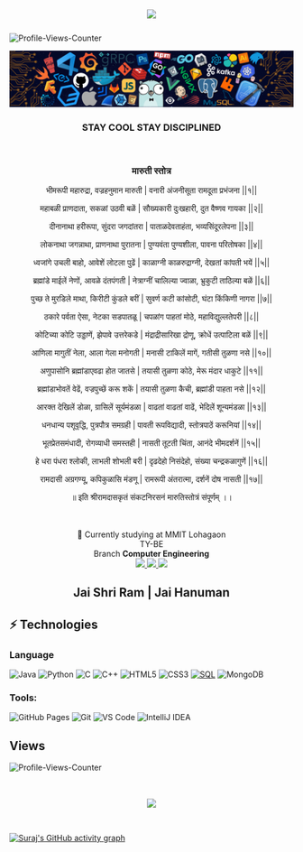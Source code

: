  <h1 align="center">
    <img src="https://readme-typing-svg.herokuapp.com/?font=Righteous&size=35&center=true&vCenter=true&width=500&height=70&duration=4000&lines=Jai+Siya+Ram!+🚩;+Jai+Hanuman!;" />
</h1>

<!--![Profile-Views-Conter](htps://komarev.com/ghpv/?usrae=9AIS=res-->
![Profile-Views-Counter](https://komarev.com/ghpvc/?username=Suraj1213-ux&label=PROFILE+VIEWS&style=flat-square&color=orange)

<div align="center">
  <img src="https://raw.githubusercontent.com/KevinPatel04/KevinPatel04/master/header.png" />
</div>
<h3 align="center">STAY COOL STAY DISCIPLINED</h3>
<br/>


<div align="center">



<h3>मारुती स्तोत्र</h3>

भीमरूपी महारुद्रा, वज्रहनुमान मारुती | 
वनारी अंजनीसूता रामदूता प्रभंजना ||१||

महाबळी प्राणदाता, सकळां उठवी बळें |
सौख्यकारी दुःखहारी, दुत वैष्णव गायका ||२||

दीनानाथा हरीरूपा, सुंदरा जगदांतरा |
पाताळदेवताहंता, भव्यसिंदूरलेपना ||३||

लोकनाथा जगन्नाथा, प्राणनाथा पुरातना |
पुण्यवंता पुण्यशीला, पावना परितोषका ||४||

ध्वजांगे उचली बाहो, आवेशें लोटला पुढें |
काळाग्नी काळरुद्राग्नी, देखतां कांपती भयें ||५||

ब्रह्मांडे माईलें नेणों, आवळे दंतपंगती |
नेत्राग्नीं चालिल्या ज्वाळा, भ्रुकुटी ताठिल्या बळें ||६||

पुच्छ ते मुरडिले माथा, किरीटी कुंडले बरीं |
सुवर्ण कटी कांसोटी, घंटा किंकिणी नागरा ||७||

ठकारे पर्वता ऐसा, नेटका सडपातळू |
चपळांग पाहतां मोठे, महाविद्युल्लतेपरी ||८||

कोटिच्या कोटि उड्डाणें, झेपावे उत्तरेकडे |
मंद्राद्रीसारिखा द्रोणू, क्रोधें उत्पाटिला बळें ||९||

आणिला मागुतीं नेला, आला गेला मनोगती |
मनासी टाकिलें मागें, गतीसी तुळणा नसे ||१०||

अणुपासोनि ब्रह्मांडाएवढा होत जातसे |
तयासी तुळणा कोठे, मेरू मंदार धाकुटे ||११||

ब्रह्मांडाभोवतें वेढें, वज्रपुच्छें करू शकें |
तयासी तुळणा कैची, ब्रह्मांडी पाहता नसे ||१२||

आरक्त देखिलें डोळा, ग्रासिलें सूर्यमंडळा |
वाढतां वाढतां वाढें, भेदिलें शून्यमंडळा ||१३||

धनधान्य पशूवृद्धि, पुत्रपौत्र समग्रही |
पावती रूपविद्यादी, स्तोत्रपाठें करूनियां ||१४||

भूतप्रेतसमंधादी, रोगव्याधी समस्तही |
नासती तूटती चिंता, आनंदे भीमदर्शनें ||१५||

हे धरा पंधरा श्लोकी, लाभली शोभली बरी |
दृढदेहो निसंदेहो, संख्या चन्द्रकळागुणें ||१६||

रामदासी अग्रगण्यू, कपिकुळासि मंडणू |
रामरूपी अंतरात्मा, दर्शनें दोष नासती ||१७||

॥ इति श्रीरामदासकृतं संकटनिरसनं मारुतिस्तोत्रं संपूर्णम् ।।

<br>
<br>
 🔭 Currently studying at MMIT Lohagaon<br>
     TY-BE <br>
     Branch <b>Computer Engineering</b>
 </div>
<div align="center"> 
  <a href="mailto:surj24604@gmail.com">
    <img src="https://img.shields.io/badge/Gmail-333333?style=for-the-badge&logo=gmail&logoColor=red" />
  </a>
  <a href="https://www.linkedin.com/in/yash-l-852706259//" target="_blank">
    <img src="https://img.shields.io/badge/LinkedIn-0077B5?style=for-the-badge&logo=linkedin&logoColor=white" target="_blank" />
  </a>
  <a href="https://Suraj1213-ux.github.io/yashportfolio/" target="_blank">
     <img src="https://img.shields.io/badge/Portfolio-FF5722?style=for-the-badge&logo=todoist&logoColor=white" target="_blank" /> 
 </a> 
</div>

<h2 align="center">Jai Shri Ram | Jai Hanuman </h2>

## ⚡ Technologies
<!--## 👨🏻‍💻 Coding Profiles

[![LeetCode](https://img.shields.io/badge/-LeetCode-FFA116?style=flat-square&logo=LeetCode&logoColor=black)](https://leetcode.com/Yash_l/)-->


### Language

![Java](https://img.shields.io/badge/-java-E34A86?style=flat-square&logo=Java)
![Python](https://img.shields.io/badge/-Python-black?style=flat-square&logo=Python)
![C](https://img.shields.io/badge/-C-00599C?style=flat-square&logo=c)
![C++](https://img.shields.io/badge/-C++-00599C?style=flat-square&logo=cplusplus)
![HTML5](https://img.shields.io/badge/-HTML5-E34F26?style=flat-square&logo=html5&logoColor=white)
![CSS3](https://img.shields.io/badge/-CSS3-1572B6?style=flat-square&logo=css3)
[![SQL](https://img.shields.io/badge/-SQL-4479A1?style=flat-square&logo=sql)](https://en.wikipedia.org/wiki/SQL)
![MongoDB](https://img.shields.io/badge/-MongoDB-black?style=flat-square&logo=MongoDb)



### Tools:

![GitHub Pages](https://img.shields.io/badge/GitHub%20Pages-%23327FC7.svg?logo=github&style=flat-square&logoColor=white)
![Git](https://img.shields.io/badge/-Git-black?style=flat-square&logo=git)
![VS Code](https://img.shields.io/badge/-VS%20Code-007ACC?style=flat-square&logo=visual-studio-code)
![IntelliJ IDEA](https://img.shields.io/badge/-IntelliJ%20IDEA-000000?style=flat-square&logo=intellij-idea&logoColor=white)

## Views
<!--![Profile-Views-Counter](https://komarev.com/ghpvc/?username=Ayush29Ayush&label=PROFILE+VIEWS&style=flat-square&color=green)-->
![Profile-Views-Counter](https://komarev.com/ghpvc/?username=Suraj1213-ux&label=PROFILE+VIEWS&style=flat-square&color=orange)




<!--[![GitHub Streak](http://github-readme-streak-stats.herokuapp.com?user=YashL3616&theme=dark&background=000000)](https://git.io/streak-stats)-->

<!--<div align="center" style="background-color: black; padding: 20px;">
       <img src="https://streak-stats.demolab.com?user=YashL3616&theme=transparent&hide_border=true"/>
</div>-->
<br>
<p align="center">
<img align="center" src="https://github-readme-streak-stats.herokuapp.com/?user=Suraj1213-ux&theme=tokyonight&hide_border=true" />
<p>
<br>


<!--[![Ashutosh's github activity graph](https://github-readme-activity-graph.vercel.app/graph?username=YashL3616&bg_color=fffff0&color=708090&line=24292e&point=24292e&area=true&hide_border=true)](https://github.com/ashutosh00710/github-readme-activity-graph)-->
[![Suraj's GitHub activity graph](https://github-readme-activity-graph.vercel.app/graph?username=Suraj1213-ux&bg_color=000319&color=00fffb&line=675604&point=7b7d07&area=true&hide_border=true)](https://github.com/Suraj1213-ux)
